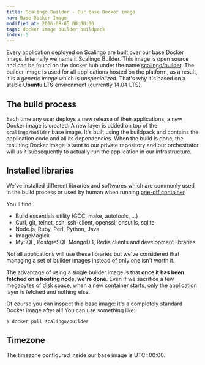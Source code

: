 ```yaml
---
title: Scalingo Builder - Our base Docker image
nav: Base Docker Image
modified_at: 2016-08-05 00:00:00
tags: docker image builder buildpack
index: 5
---
```


Every application deployed on Scalingo are built over our base Docker image.
Internally we name it Scalingo Builder. This image is open source and can be
found on the docker hub under the name
[scalingo/builder](https://hub.docker.com/r/scalingo/builder/). The builder
image is used for all applications hosted on the platform, as a result, it is a
*generic image* which is *unspecialized*. That's why it's based on a stable
**Ubuntu LTS** environment (currently 14.04 LTS).

## The build process

Each time any user deploys a new release of their applications, a new Docker
image is created. A new layer is added on top of the `scalingo/builder` base
image. It's built using the buildpack and contains the application code and all
its dependencies. When the build is done, the resulting Docker image is sent to
our private repository and our orchestrator will us it subsequently to actually
run the application in our infrastructure.

## Installed libraries

We've installed different libraries and softwares which are commonly used in
the build process or used by human when running [one-off
container](http://doc.scalingo.com/app/tasks.html).

You'll find:

* Build essentials utility (GCC, make, autotools, ...)
* Curl, git, telnet, ssh, ssh-client, openssl, dnsutils, sqlite
* Node.js, Ruby, Perl, Python, Java
* ImageMagick
* MySQL, PostgreSQL MongoDB, Redis clients and development libraries

Not all applications will use these libraries but we've considered that
managing a set of builder images instead of only one isn't worth it.

The advantage of using a single builder image is that **once it has been
fetched on a hosting node, we're done**. Even if we sacrifice a few megabytes
of disk space, when a new container starts, only the application layer is
fetched and nothing else.

Of course you can inspect this base image: it's a completely standard Docker
image after all! You can use something like:

```console
$ docker pull scalingo/builder
```

## Timezone

The timezone configured inside our base image is UTC±00:00.
